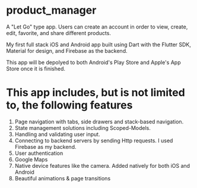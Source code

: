 # product_manager

A "Let Go" type app. Users can create an account in order to view, create, edit, favorite, and share different products.

My first full stack iOS and Android app built using Dart with the Flutter SDK, Material for design, and Firebase as the backend.

This app will be depolyed to both Android's Play Store and Apple's App Store once it is finished. 

# This app includes, but is not limited to, the following features

1. Page navigation with tabs, side drawers and stack-based navigation.
2. State management solutions including Scoped-Models.
7. Handling and validating user input.
8. Connecting to backend servers by sending Http requests. I used Firebase as my backend.
9. User authentication
10. Google Maps
11. Native device features like the camera. Added natively for both iOS and Android
12. Beautiful animations & page transitions
